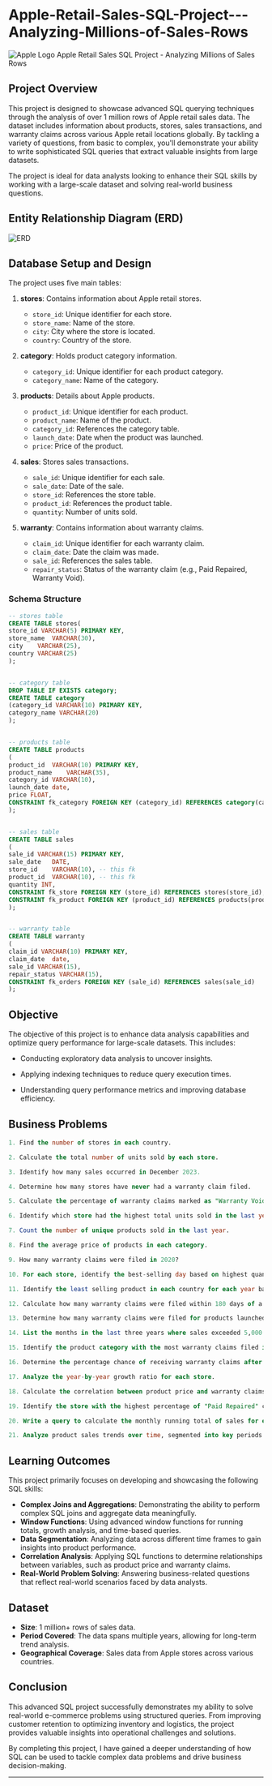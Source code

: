 # Apple-Retail-Sales-SQL-Project---Analyzing-Millions-of-Sales-Rows
 ![Apple Logo](https://github.com/krishnavamsi42/Apple-Retail-Sales-SQL-Project---Analyzing-Millions-of-Sales-Rows/blob/main/Apple_Changsha_RetailTeamMembers_09012021_big.jpg.slideshow-xlarge_2x.jpg) Apple Retail Sales SQL Project - Analyzing Millions of Sales Rows
## Project Overview

This project is designed to showcase advanced SQL querying techniques through the analysis of over 1 million rows of Apple retail sales data. The dataset includes information about products, stores, sales transactions, and warranty claims across various Apple retail locations globally. By tackling a variety of questions, from basic to complex, you'll demonstrate your ability to write sophisticated SQL queries that extract valuable insights from large datasets.

The project is ideal for data analysts looking to enhance their SQL skills by working with a large-scale dataset and solving real-world business questions.
## Entity Relationship Diagram (ERD)

![ERD](https://github.com/krishnavamsi42/Apple-Retail-Sales-SQL-Project---Analyzing-Millions-of-Sales-Rows/blob/main/erd.png)
## Database Setup and Design
The project uses five main tables:

1. **stores**: Contains information about Apple retail stores.
   - `store_id`: Unique identifier for each store.
   - `store_name`: Name of the store.
   - `city`: City where the store is located.
   - `country`: Country of the store.

2. **category**: Holds product category information.
   - `category_id`: Unique identifier for each product category.
   - `category_name`: Name of the category.

3. **products**: Details about Apple products.
   - `product_id`: Unique identifier for each product.
   - `product_name`: Name of the product.
   - `category_id`: References the category table.
   - `launch_date`: Date when the product was launched.
   - `price`: Price of the product.

4. **sales**: Stores sales transactions.
   - `sale_id`: Unique identifier for each sale.
   - `sale_date`: Date of the sale.
   - `store_id`: References the store table.
   - `product_id`: References the product table.
   - `quantity`: Number of units sold.

5. **warranty**: Contains information about warranty claims.
   - `claim_id`: Unique identifier for each warranty claim.
   - `claim_date`: Date the claim was made.
   - `sale_id`: References the sales table.
   - `repair_status`: Status of the warranty claim (e.g., Paid Repaired, Warranty Void).
### **Schema Structure**
``` sql
-- stores table
CREATE TABLE stores(
store_id VARCHAR(5) PRIMARY KEY,
store_name	VARCHAR(30),
city	VARCHAR(25),
country VARCHAR(25)
);


-- category table
DROP TABLE IF EXISTS category;
CREATE TABLE category
(category_id VARCHAR(10) PRIMARY KEY,
category_name VARCHAR(20)
);


-- products table
CREATE TABLE products
(
product_id	VARCHAR(10) PRIMARY KEY,
product_name	VARCHAR(35),
category_id	VARCHAR(10),
launch_date	date,
price FLOAT,
CONSTRAINT fk_category FOREIGN KEY (category_id) REFERENCES category(category_id)
);


-- sales table
CREATE TABLE sales
(
sale_id	VARCHAR(15) PRIMARY KEY,
sale_date	DATE,
store_id	VARCHAR(10), -- this fk
product_id	VARCHAR(10), -- this fk
quantity INT,
CONSTRAINT fk_store FOREIGN KEY (store_id) REFERENCES stores(store_id),
CONSTRAINT fk_product FOREIGN KEY (product_id) REFERENCES products(product_id)
);


-- warranty table
CREATE TABLE warranty
(
claim_id VARCHAR(10) PRIMARY KEY,	
claim_date	date,
sale_id	VARCHAR(15),
repair_status VARCHAR(15),
CONSTRAINT fk_orders FOREIGN KEY (sale_id) REFERENCES sales(sale_id)
);
```

## Objective
The objective of this project is to enhance data analysis capabilities and optimize query performance for large-scale datasets. This includes:

- Conducting exploratory data analysis to uncover insights.

- Applying indexing techniques to reduce query execution times.

- Understanding query performance metrics and improving database efficiency.
## Business Problems
``` sql
1. Find the number of stores in each country.

2. Calculate the total number of units sold by each store.

3. Identify how many sales occurred in December 2023.

4. Determine how many stores have never had a warranty claim filed.

5. Calculate the percentage of warranty claims marked as "Warranty Void".

6. Identify which store had the highest total units sold in the last year.

7. Count the number of unique products sold in the last year.

8. Find the average price of products in each category.

9. How many warranty claims were filed in 2020?

10. For each store, identify the best-selling day based on highest quantity sold.

11. Identify the least selling product in each country for each year based on total units sold.

12. Calculate how many warranty claims were filed within 180 days of a product sale.

13. Determine how many warranty claims were filed for products launched in the last two years.

14. List the months in the last three years where sales exceeded 5,000 units in the USA.

15. Identify the product category with the most warranty claims filed in the last two years.

16. Determine the percentage chance of receiving warranty claims after each purchase for each country.

17. Analyze the year-by-year growth ratio for each store.

18. Calculate the correlation between product price and warranty claims for products sold in the last five years, segmented by price range.

19. Identify the store with the highest percentage of "Paid Repaired" claims relative to total claims filed.

20. Write a query to calculate the monthly running total of sales for each store over the past four years and compare trends during this period.

21. Analyze product sales trends over time, segmented into key periods: from launch to 6 months, 6-12 months, 12-18 months, and beyond 18 months.
```

## Learning Outcomes

This project primarily focuses on developing and showcasing the following SQL skills:

- **Complex Joins and Aggregations**: Demonstrating the ability to perform complex SQL joins and aggregate data meaningfully.
- **Window Functions**: Using advanced window functions for running totals, growth analysis, and time-based queries.
- **Data Segmentation**: Analyzing data across different time frames to gain insights into product performance.
- **Correlation Analysis**: Applying SQL functions to determine relationships between variables, such as product price and warranty claims.
- **Real-World Problem Solving**: Answering business-related questions that reflect real-world scenarios faced by data analysts.


## Dataset

- **Size**: 1 million+ rows of sales data.
- **Period Covered**: The data spans multiple years, allowing for long-term trend analysis.
- **Geographical Coverage**: Sales data from Apple stores across various countries.

## **Conclusion**

This advanced SQL project successfully demonstrates my ability to solve real-world e-commerce problems using structured queries. From improving customer retention to optimizing inventory and logistics, the project provides valuable insights into operational challenges and solutions.

By completing this project, I have gained a deeper understanding of how SQL can be used to tackle complex data problems and drive business decision-making.

---
